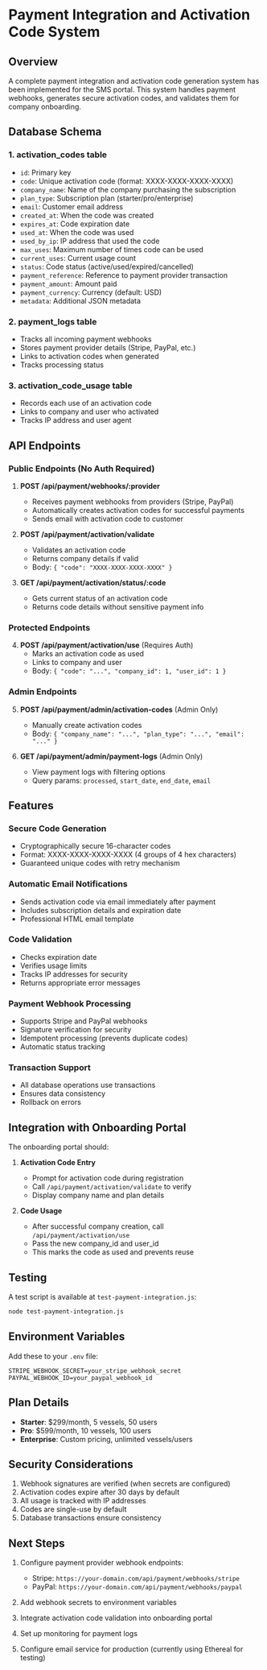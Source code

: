 # Payment Integration and Activation Code System

## Overview
A complete payment integration and activation code generation system has been implemented for the SMS portal. This system handles payment webhooks, generates secure activation codes, and validates them for company onboarding.

## Database Schema

### 1. activation_codes table
- `id`: Primary key
- `code`: Unique activation code (format: XXXX-XXXX-XXXX-XXXX)
- `company_name`: Name of the company purchasing the subscription
- `plan_type`: Subscription plan (starter/pro/enterprise)
- `email`: Customer email address
- `created_at`: When the code was created
- `expires_at`: Code expiration date
- `used_at`: When the code was used
- `used_by_ip`: IP address that used the code
- `max_uses`: Maximum number of times code can be used
- `current_uses`: Current usage count
- `status`: Code status (active/used/expired/cancelled)
- `payment_reference`: Reference to payment provider transaction
- `payment_amount`: Amount paid
- `payment_currency`: Currency (default: USD)
- `metadata`: Additional JSON metadata

### 2. payment_logs table
- Tracks all incoming payment webhooks
- Stores payment provider details (Stripe, PayPal, etc.)
- Links to activation codes when generated
- Tracks processing status

### 3. activation_code_usage table
- Records each use of an activation code
- Links to company and user who activated
- Tracks IP address and user agent

## API Endpoints

### Public Endpoints (No Auth Required)

1. **POST /api/payment/webhooks/:provider**
   - Receives payment webhooks from providers (Stripe, PayPal)
   - Automatically creates activation codes for successful payments
   - Sends email with activation code to customer

2. **POST /api/payment/activation/validate**
   - Validates an activation code
   - Returns company details if valid
   - Body: `{ "code": "XXXX-XXXX-XXXX-XXXX" }`

3. **GET /api/payment/activation/status/:code**
   - Gets current status of an activation code
   - Returns code details without sensitive payment info

### Protected Endpoints

4. **POST /api/payment/activation/use** (Requires Auth)
   - Marks an activation code as used
   - Links to company and user
   - Body: `{ "code": "...", "company_id": 1, "user_id": 1 }`

### Admin Endpoints

5. **POST /api/payment/admin/activation-codes** (Admin Only)
   - Manually create activation codes
   - Body: `{ "company_name": "...", "plan_type": "...", "email": "..." }`

6. **GET /api/payment/admin/payment-logs** (Admin Only)
   - View payment logs with filtering options
   - Query params: `processed`, `start_date`, `end_date`, `email`

## Features

### Secure Code Generation
- Cryptographically secure 16-character codes
- Format: XXXX-XXXX-XXXX-XXXX (4 groups of 4 hex characters)
- Guaranteed unique codes with retry mechanism

### Automatic Email Notifications
- Sends activation code via email immediately after payment
- Includes subscription details and expiration date
- Professional HTML email template

### Code Validation
- Checks expiration date
- Verifies usage limits
- Tracks IP addresses for security
- Returns appropriate error messages

### Payment Webhook Processing
- Supports Stripe and PayPal webhooks
- Signature verification for security
- Idempotent processing (prevents duplicate codes)
- Automatic status tracking

### Transaction Support
- All database operations use transactions
- Ensures data consistency
- Rollback on errors

## Integration with Onboarding Portal

The onboarding portal should:

1. **Activation Code Entry**
   - Prompt for activation code during registration
   - Call `/api/payment/activation/validate` to verify
   - Display company name and plan details

2. **Code Usage**
   - After successful company creation, call `/api/payment/activation/use`
   - Pass the new company_id and user_id
   - This marks the code as used and prevents reuse

## Testing

A test script is available at `test-payment-integration.js`:
```bash
node test-payment-integration.js
```

## Environment Variables

Add these to your `.env` file:
```
STRIPE_WEBHOOK_SECRET=your_stripe_webhook_secret
PAYPAL_WEBHOOK_ID=your_paypal_webhook_id
```

## Plan Details

- **Starter**: $299/month, 5 vessels, 50 users
- **Pro**: $599/month, 10 vessels, 100 users  
- **Enterprise**: Custom pricing, unlimited vessels/users

## Security Considerations

1. Webhook signatures are verified (when secrets are configured)
2. Activation codes expire after 30 days by default
3. All usage is tracked with IP addresses
4. Codes are single-use by default
5. Database transactions ensure consistency

## Next Steps

1. Configure payment provider webhook endpoints:
   - Stripe: `https://your-domain.com/api/payment/webhooks/stripe`
   - PayPal: `https://your-domain.com/api/payment/webhooks/paypal`

2. Add webhook secrets to environment variables

3. Integrate activation code validation into onboarding portal

4. Set up monitoring for payment logs

5. Configure email service for production (currently using Ethereal for testing)